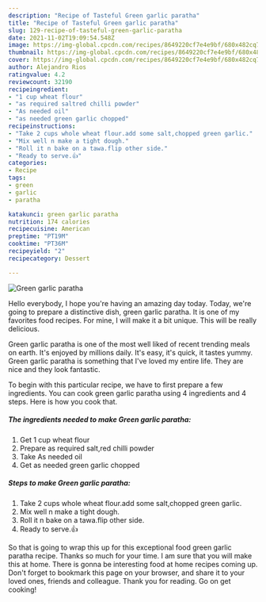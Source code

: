 ```yaml
---
description: "Recipe of Tasteful Green garlic paratha"
title: "Recipe of Tasteful Green garlic paratha"
slug: 129-recipe-of-tasteful-green-garlic-paratha
date: 2021-11-02T19:09:54.548Z
image: https://img-global.cpcdn.com/recipes/8649220cf7e4e9bf/680x482cq70/green-garlic-paratha-recipe-main-photo.jpg
thumbnail: https://img-global.cpcdn.com/recipes/8649220cf7e4e9bf/680x482cq70/green-garlic-paratha-recipe-main-photo.jpg
cover: https://img-global.cpcdn.com/recipes/8649220cf7e4e9bf/680x482cq70/green-garlic-paratha-recipe-main-photo.jpg
author: Alejandro Rios
ratingvalue: 4.2
reviewcount: 32190
recipeingredient:
- "1 cup wheat flour"
- "as required saltred chilli powder"
- "As needed oil"
- "as needed green garlic chopped"
recipeinstructions:
- "Take 2 cups whole wheat flour.add some salt,chopped green garlic."
- "Mix well n make a tight dough."
- "Roll it n bake on a tawa.flip other side."
- "Ready to serve.👍"
categories:
- Recipe
tags:
- green
- garlic
- paratha

katakunci: green garlic paratha 
nutrition: 174 calories
recipecuisine: American
preptime: "PT19M"
cooktime: "PT36M"
recipeyield: "2"
recipecategory: Dessert

---
```



![Green garlic paratha](https://img-global.cpcdn.com/recipes/8649220cf7e4e9bf/680x482cq70/green-garlic-paratha-recipe-main-photo.jpg)

Hello everybody, I hope you're having an amazing day today. Today, we're going to prepare a distinctive dish, green garlic paratha. It is one of my favorites food recipes. For mine, I will make it a bit unique. This will be really delicious.



Green garlic paratha is one of the most well liked of recent trending meals on earth. It's enjoyed by millions daily. It's easy, it's quick, it tastes yummy. Green garlic paratha is something that I've loved my entire life. They are nice and they look fantastic.


To begin with this particular recipe, we have to first prepare a few ingredients. You can cook green garlic paratha using 4 ingredients and 4 steps. Here is how you cook that.

<!--inarticleads1-->

##### The ingredients needed to make Green garlic paratha:

1. Get 1 cup wheat flour
1. Prepare as required salt,red chilli powder
1. Take As needed oil
1. Get as needed green garlic chopped




<!--inarticleads2-->

##### Steps to make Green garlic paratha:

1. Take 2 cups whole wheat flour.add some salt,chopped green garlic.
1. Mix well n make a tight dough.
1. Roll it n bake on a tawa.flip other side.
1. Ready to serve.👍




So that is going to wrap this up for this exceptional food green garlic paratha recipe. Thanks so much for your time. I am sure that you will make this at home. There is gonna be interesting food at home recipes coming up. Don't forget to bookmark this page on your browser, and share it to your loved ones, friends and colleague. Thank you for reading. Go on get cooking!

